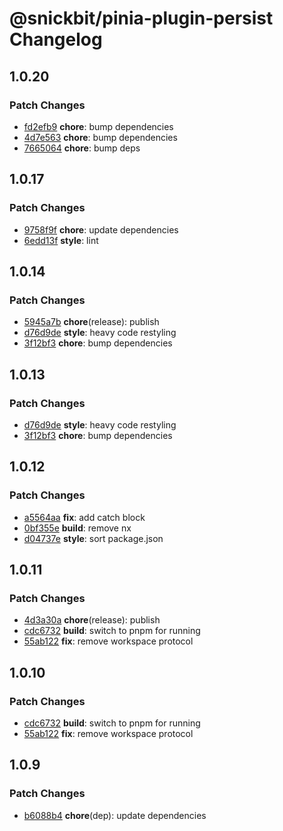 # @snickbit/pinia-plugin-persist Changelog

## 1.0.20

### Patch Changes

- [fd2efb9](https://github.com/snickbit/pinia/commit/fd2efb9) **chore**:  bump dependencies
- [4d7e563](https://github.com/snickbit/pinia/commit/4d7e563) **chore**:  bump dependencies
- [7665064](https://github.com/snickbit/pinia/commit/7665064) **chore**:  bump deps

## 1.0.17

### Patch Changes

- [9758f9f](https://github.com/snickbit/pinia/commit/9758f9f) **chore**:  update dependencies
- [6edd13f](https://github.com/snickbit/pinia/commit/6edd13f) **style**:  lint

## 1.0.14

### Patch Changes

- [5945a7b](https://github.com/snickbit/pinia/commit/5945a7b) **chore**(release):  publish
- [d76d9de](https://github.com/snickbit/pinia/commit/d76d9de) **style**:  heavy code restyling
- [3f12bf3](https://github.com/snickbit/pinia/commit/3f12bf3) **chore**:  bump dependencies

## 1.0.13

### Patch Changes

- [d76d9de](https://github.com/snickbit/pinia/commit/d76d9de) **style**:  heavy code restyling
- [3f12bf3](https://github.com/snickbit/pinia/commit/3f12bf3) **chore**:  bump dependencies

## 1.0.12

### Patch Changes

- [a5564aa](https://github.com/snickbit/pinia/commit/a5564aa) **fix**:  add catch block
- [0bf355e](https://github.com/snickbit/pinia/commit/0bf355e) **build**:  remove nx
- [d04737e](https://github.com/snickbit/pinia/commit/d04737e) **style**:  sort package.json

## 1.0.11

### Patch Changes

- [4d3a30a](https://github.com/snickbit/pinia/commit/4d3a30a) **chore**(release):  publish
- [cdc6732](https://github.com/snickbit/pinia/commit/cdc6732) **build**:  switch to pnpm for running
- [55ab122](https://github.com/snickbit/pinia/commit/55ab122) **fix**:  remove workspace protocol

## 1.0.10

### Patch Changes

- [cdc6732](https://github.com/snickbit/pinia/commit/cdc6732) **build**:  switch to pnpm for running
- [55ab122](https://github.com/snickbit/pinia/commit/55ab122) **fix**:  remove workspace protocol

## 1.0.9

### Patch Changes

- [b6088b4](https://github.com/snickbit/pinia/commit/b6088b4) **chore**(dep):  update dependencies

